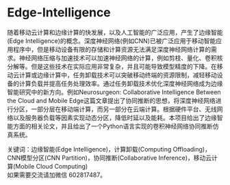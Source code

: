 # Edge-Intelligence
随着移动云计算和边缘计算的快发展，以及人工智能的广泛应用，产生了边缘智能(Edge Intelligence)的概念。深度神经网络(例如CNN)已被广泛应用于移动智能应用程序中，但是移动设备有限的存储和计算资源无法满足深度神经网络计算的需求。神经网络压缩与加速技术可以加速神经网络的计算，例如剪枝、量化、卷积核分解等。但是这些技术在实际应用非常复杂，并且可能导致模型精度的下降。在移动云计算或边缘计算中，任务卸载技术可以突破移动终端的资源限制，减轻移动设备的计算负载并提高任务处理效率。通过任务卸载技术优化深度神经网络成为边缘智能研究中的新方向。例如Neurosurgeon: Collaborative Intelligence Between the Cloud and Mobile Edge这篇文章提出了协同推断的思想，将深度神经网络进行分区，一部分层在移动端计算，而另一部分在云端计算。根据硬件平台、无线网络以及服务器负载等因素实现动态分区，降低时延以及能耗。本项目给出了边缘智能方面的相关论文，并且给出了一个Python语言实现的卷积神经网络协同推断仿真系统。        

关键词：边缘智能(Edge Intelligence)，计算卸载(Computing Offloading)，CNN模型分区(CNN Partition)，协同推断(Collaborative Inference)，移动云计算(Mobile Cloud Computing)      
如果需要交流请加微信 602817487。 
